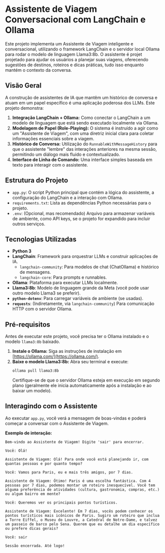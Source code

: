 # Assistente de Viagem Conversacional com LangChain e Ollama

Este projeto implementa um Assistente de Viagem inteligente e conversacional, utilizando o framework LangChain e o servidor local Ollama para rodar o modelo de linguagem Llama3:8b. O assistente é projet projetado para ajudar os usuários a planejar suas viagens, oferecendo sugestões de destinos, roteiros e dicas práticas, tudo isso enquanto mantém o contexto da conversa.

## Visão Geral

A construção de assistentes de IA que mantêm um histórico de conversa e atuam em um papel específico é uma aplicação poderosa dos LLMs. Este projeto demonstra:
1.  **Integração LangChain + Ollama:** Como conectar o LangChain a um modelo de linguagem que está sendo executado localmente via Ollama.
2.  **Modelagem de Papel (Role-Playing):** O sistema é instruído a agir como um "Assistente de Viagem", com uma diretriz inicial clara para coletar informações essenciais sobre a viagem.
3.  **Histórico de Conversa:** Utilização do `RunnableWithMessageHistory` para que o assistente "lembre" das interações anteriores na mesma sessão, permitindo um diálogo mais fluido e contextualizado.
4.  **Interface de Linha de Comando:** Uma interface simples baseada em texto para interagir com o assistente.

## Estrutura do Projeto

* `app.py`: O script Python principal que contém a lógica do assistente, a configuração do LangChain e a interação com Ollama.
* `requirements.txt`: Lista as dependências Python necessárias para o projeto.
* `.env`: (Opcional, mas recomendado) Arquivo para armazenar variáveis de ambiente, como API keys, se o projeto for expandido para incluir outros serviços.

## Tecnologias Utilizadas

* **Python 3**
* **LangChain**: Framework para orquestrar LLMs e construir aplicações de IA.
    * `langchain-community`: Para modelos de chat (ChatOllama) e histórico de mensagens.
    * `langchain-core`: Para prompts e runnables.
* **Ollama**: Plataforma para executar LLMs localmente.
* **Llama3:8b**: Modelo de linguagem grande da Meta (você pode usar outro modelo Llama3 se preferir).
* **`python-dotenv`**: Para carregar variáveis de ambiente (se usadas).
* **`requests`**: (Indiretamente, via `langchain-community`) Para comunicação HTTP com o servidor Ollama.

## Pré-requisitos

Antes de executar este projeto, você precisa ter o Ollama instalado e o modelo `llama3:8b` baixado.

1.  **Instale o Ollama:** Siga as instruções de instalação em [https://ollama.com/](https://ollama.com/).
2.  **Baixe o modelo Llama3:8b:** Abra seu terminal e execute:
    ```bash
    ollama pull llama3:8b
    ```
    Certifique-se de que o servidor Ollama esteja em execução em segundo plano (geralmente ele inicia automaticamente após a instalação e ao baixar um modelo).

## Interagindo com o Assistente

Ao executar `app.py`, você verá a mensagem de boas-vindas e poderá começar a conversar com o Assistente de Viagem.

**Exemplo de interação:**

```
Bem-vindo ao Assistente de Viagem! Digite 'sair' para encerrar.

Você: Olá!

Assistente de Viagem: Olá! Para onde você está planejando ir, com quantas pessoas e por quanto tempo?

Você: Vamos para Paris, eu e mais três amigos, por 7 dias.

Assistente de Viagem: Ótimo! Paris é uma escolha fantástica. Com 4 pessoas por 7 dias, podemos montar um roteiro inesquecível. Você tem alguma preferência de atividades (cultura, gastronomia, compras, etc.) ou algum bairro em mente?

Você: Queremos ver os principais pontos turísticos.

Assistente de Viagem: Excelente! Em 7 dias, vocês podem conhecer os pontos turísticos mais icônicos de Paris. Sugiro um roteiro que inclua a Torre Eiffel, o Museu do Louvre, a Catedral de Notre-Dame, e talvez um passeio de barco pelo Sena. Querem que eu detalhe um dia específico ou prefere dicas gerais?

Você: sair

Sessão encerrada. Até logo!
```
